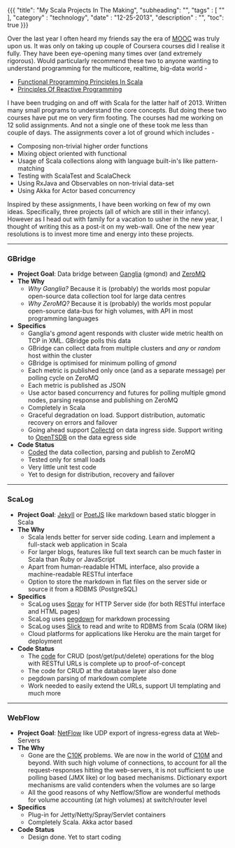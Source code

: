 {{{
    "title": "My Scala Projects In The Making",
    "subheading": "",
    "tags" : [ "" ],
    "category" : "technology",
    "date" : "12-25-2013",
    "description" : "",
    "toc": true
}}}

Over the last year I often heard my friends say the era of [MOOC](http://en.wikipedia.org/wiki/Massive_open_online_course) was truly upon us. It was only on taking up couple of Coursera courses did I realise it fully. They have been eye-opening many times over (and extremely rigorous). Would particularly recommend these two to anyone wanting to understand programming for the multicore, realtime, big-data world -

* [Functional Programming Principles In Scala](https://class.coursera.org/progfun-003)
*  [Principles Of Reactive Programming](https://class.coursera.org/reactive-001)

I have been trudging on and off with Scala for the latter half of 2013. Written many small programs to understand the core concepts. But doing these two courses have put me on very firm footing. The courses had me working on 12 solid assignments. And not a single one of these took me less than couple of days. The assignments cover a lot of ground which includes -

* Composing non-trivial higher order functions
* Mixing object oriented with functional
* Usage of Scala collections along with language built-in's like pattern-matching
* Testing with ScalaTest and ScalaCheck
* Using RxJava and Observables on non-trivial data-set
* Using Akka for Actor based concurrency

Inspired by these assignments, I have been working on few of my own ideas. Specifically, three projects (all of which are still in their infancy). However as I head out with family for a vacation to usher in the new year, I thought of writing this as a post-it on my web-wall. One of the new year resolutions is to invest more time and energy into these projects.

<hr>

### GBridge

* **Project Goal**: Data bridge between [Ganglia](http://ganglia.info/) (gmond) and [ZeroMQ](http://zeromq.org/)
* **The Why**
    * *Why Ganglia?* Because it is (probably) the worlds most popular open-source data collection tool for large data centres
    * *Why ZeroMQ?* Because it is (probably) the worlds most popular open-source data-bus for high volumes, with API in most programming languages
* **Specifics**
    * Ganglia's *gmond* agent responds with cluster wide metric health on TCP in XML. GBridge polls this data
    * GBridge can collect data from multiple clusters and *any* or *random* host within the cluster
    * GBridge is optimised for minimum polling of *gmond*
    * Each metric is published only once (and as a separate message) per polling cycle on ZeroMQ
    * Each metric is published as JSON
    * Use actor based concurrency and futures for polling multiple gmond nodes, parsing response and publishing on ZeroMQ
    * Completely in Scala
    * Graceful degradation on load. Support distribution, automatic recovery on errors and failover
    * Going ahead support [Collectd](http://collectd.org/) on data ingress side. Support writing to [OpenTSDB](http://opentsdb.net/) on the data egress side
* **Code Status**
    * [Coded](https://github.com/bharath12345/gBridge) the data collection, parsing and publish to ZeroMQ
    * Tested only for small loads
    * Very little unit test code
    * Yet to design for distribution, recovery and failover
  
<hr>

### ScaLog
* **Project Goal**: [Jekyll](http://jekyllrb.com/) or [PoetJS](http://jsantell.github.io/poet/) like markdown based static blogger in Scala
* **The Why**
    * Scala lends better for server side coding. Learn and implement a full-stack web application in Scala
    * For larger blogs, features like full text search can be much faster in Scala than Ruby or JavaScript
    * Apart from human-readable HTML interface, also provide a machine-readable   RESTful interface
    * Option to store the markdown in flat files on the server side or source it from a RDBMS (PostgreSQL)
* **Specifics**
    * ScaLog uses [Spray](http://spray.io/) for HTTP Server side (for both RESTful interface and HTML pages)
    * ScaLog uses [pegdown](https://github.com/sirthias/pegdown) for markdown processing
    * ScaLog uses [Slick](http://slick.typesafe.com/) to read and write to RDBMS from Scala (ORM like)
    * Cloud platforms for applications like Heroku are the main target for deployment
* **Code Status**
    * The [code](https://github.com/bharath12345/myspray) for CRUD (post/get/put/delete) operations for the blog with RESTful URLs is complete up to proof-of-concept
    * The code for CRUD at the database layer also done
    * pegdown parsing of markdown complete
    * Work needed to easily extend the URLs, support UI templating and much more

<hr>

### WebFlow
* **Project Goal**: [NetFlow](http://en.wikipedia.org/wiki/NetFlow) like UDP export of ingress-egress data at Web-Servers 
* **The Why**
    * Gone are the [C10K](http://www.kegel.com/c10k.html) problems. We are now in the world of [C10M](http://c10m.robertgraham.com/p/manifesto.html) and beyond. With such high volume of connections, to account for all the request-responses hitting the web-servers, it is not sufficient to use polling based (JMX like) or log based mechanisms. Dictionary export mechanisms are valid contenders when the volumes are so large
    * All the good reasons of why Netflow/Sflow are wonderful methods for volume accounting (at high volumes) at switch/router level
* **Specifics**
    * Plug-in for Jetty/Netty/Spray/Servlet containers
    * Completely Scala. Akka actor based
* **Code Status**
    * Design done. Yet to start coding